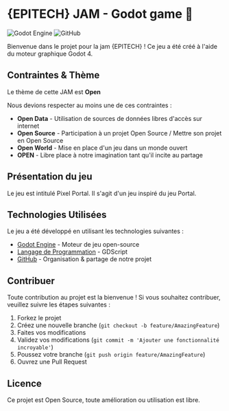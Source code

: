 # {EPITECH} JAM - Godot game 👋 

![Godot Engine](https://img.shields.io/badge/GODOT-%23FFFFFF.svg?style=for-the-badge&logo=godot-engine)
![GitHub](https://img.shields.io/badge/github-%23121011.svg?style=for-the-badge&logo=github&logoColor=white)

Bienvenue dans le projet pour la jam {EPITECH} ! Ce jeu a été créé à l'aide du moteur graphique Godot 4.

## Contraintes & Thème

Le thème de cette JAM est **Open**

Nous devions respecter au moins une de ces contraintes :
 - **Open Data** - Utilisation de sources de données libres d'accès sur internet
 - **Open Source** - Participation à un projet Open Source / Mettre son projet en Open Source
 - **Open World** - Mise en place d'un jeu dans un monde ouvert
 - **OPEN** - Libre place à notre imagination tant qu'il incite au partage

## Présentation du jeu

Le jeu est intitulé Pixel Portal. Il s'agit d'un jeu inspiré du jeu Portal.

## Technologies Utilisées

Le jeu a été développé en utilisant les technologies suivantes :

- [Godot Engine](https://godotengine.org/) - Moteur de jeu open-source
- [Langage de Programmation](https://gdscript.com/) - GDScript
- [GitHub](https://github.com/) - Organisation & partage de notre projet

## Contribuer

Toute contribution au projet est la bienvenue ! Si vous souhaitez contribuer, veuillez suivre les étapes suivantes :

1. Forkez le projet
2. Créez une nouvelle branche (`git checkout -b feature/AmazingFeature`)
3. Faites vos modifications
4. Validez vos modifications (`git commit -m 'Ajouter une fonctionnalité incroyable'`)
5. Poussez votre branche (`git push origin feature/AmazingFeature`)
6. Ouvrez une Pull Request

## Licence

Ce projet est Open Source, toute amélioration ou utilisation est libre.
